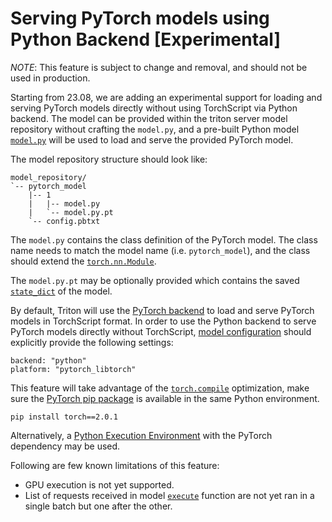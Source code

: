 <!--
# Copyright 2023, NVIDIA CORPORATION & AFFILIATES. All rights reserved.
#
# Redistribution and use in source and binary forms, with or without
# modification, are permitted provided that the following conditions
# are met:
#  * Redistributions of source code must retain the above copyright
#    notice, this list of conditions and the following disclaimer.
#  * Redistributions in binary form must reproduce the above copyright
#    notice, this list of conditions and the following disclaimer in the
#    documentation and/or other materials provided with the distribution.
#  * Neither the name of NVIDIA CORPORATION nor the names of its
#    contributors may be used to endorse or promote products derived
#    from this software without specific prior written permission.
#
# THIS SOFTWARE IS PROVIDED BY THE COPYRIGHT HOLDERS ``AS IS'' AND ANY
# EXPRESS OR IMPLIED WARRANTIES, INCLUDING, BUT NOT LIMITED TO, THE
# IMPLIED WARRANTIES OF MERCHANTABILITY AND FITNESS FOR A PARTICULAR
# PURPOSE ARE DISCLAIMED.  IN NO EVENT SHALL THE COPYRIGHT OWNER OR
# CONTRIBUTORS BE LIABLE FOR ANY DIRECT, INDIRECT, INCIDENTAL, SPECIAL,
# EXEMPLARY, OR CONSEQUENTIAL DAMAGES (INCLUDING, BUT NOT LIMITED TO,
# PROCUREMENT OF SUBSTITUTE GOODS OR SERVICES; LOSS OF USE, DATA, OR
# PROFITS; OR BUSINESS INTERRUPTION) HOWEVER CAUSED AND ON ANY THEORY
# OF LIABILITY, WHETHER IN CONTRACT, STRICT LIABILITY, OR TORT
# (INCLUDING NEGLIGENCE OR OTHERWISE) ARISING IN ANY WAY OUT OF THE USE
# OF THIS SOFTWARE, EVEN IF ADVISED OF THE POSSIBILITY OF SUCH DAMAGE.
-->

# Serving PyTorch models using Python Backend \[Experimental\]

*NOTE*: This feature is subject to change and removal, and should not
be used in production.

Starting from 23.08, we are adding an experimental support for loading and
serving PyTorch models directly without using TorchScript via Python backend.
The model can be provided within the triton server model repository without
crafting the `model.py`, and a pre-built Python model [`model.py`](model.py)
will be used to load and serve the provided PyTorch model.

The model repository structure should look like:

```
model_repository/
`-- pytorch_model
    |-- 1
    |   |-- model.py
    |   `-- model.py.pt
    `-- config.pbtxt
```

The `model.py` contains the class definition of the PyTorch model. The class
name needs to match the model name (i.e. `pytorch_model`), and the class should
extend the
[`torch.nn.Module`](https://pytorch.org/docs/stable/generated/torch.nn.Module.html#torch.nn.Module).

The `model.py.pt` may be optionally provided which contains the saved
[`state_dict`](https://pytorch.org/tutorials/beginner/saving_loading_models.html#saving-loading-model-for-inference)
of the model.

By default, Triton will use the
[PyTorch backend](https://github.com/triton-inference-server/pytorch_backend) to
load and serve PyTorch models in TorchScript format. In order to use the Python
backend to serve PyTorch models directly without TorchScript,
[model configuration](https://github.com/triton-inference-server/server/blob/main/docs/user_guide/model_configuration.md)
should explicitly provide the following settings:

```
backend: "python"
platform: "pytorch_libtorch"
```

This feature will take advantage of the
[`torch.compile`](https://pytorch.org/docs/stable/generated/torch.compile.html#torch-compile)
optimization, make sure the
[PyTorch pip package](https://pypi.org/project/torch/2.0.1/) is available in the
same Python environment.

```
pip install torch==2.0.1
```
Alternatively, a
[Python Execution Environment](#using-custom-python-execution-environments)
with the PyTorch dependency may be used.

Following are few known limitations of this feature:
- GPU execution is not yet supported.
- List of requests received in model [`execute`](../../../../README.md#execute)
function are not yet ran in a single batch but one after the other.

